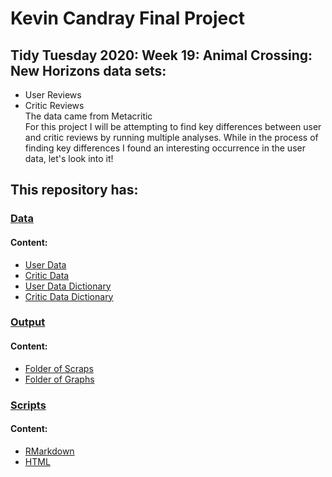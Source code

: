 # Kevin Candray Final Project
## Tidy Tuesday 2020: Week 19: Animal Crossing: New Horizons data sets:  
* User Reviews
* Critic Reviews    
The data came from Metacritic  
For this project I will be attempting to find key differences between user and critic reviews by running multiple analyses. While in the process of finding key differences I found an interesting occurrence in the user data, let's look into it!  

## This repository has:  
### [Data](https://github.com/Biol551-CSUN/CandrayFinalProject/tree/main/Data)
#### **Content:** 
* [User Data](https://github.com/Biol551-CSUN/CandrayFinalProject/blob/main/Data/userreviewsACNH.csv)  
* [Critic Data](https://github.com/Biol551-CSUN/CandrayFinalProject/blob/main/Data/criticdfACNH.csv) 
* [User Data Dictionary](https://github.com/Biol551-CSUN/CandrayFinalProject/blob/main/Data/DataDictionaryUserReviewsACNH.csv) 
* [Critic Data Dictionary](https://github.com/Biol551-CSUN/CandrayFinalProject/blob/main/Data/DataDictionaryCriticdfACNH.csv)  

### [Output](https://github.com/Biol551-CSUN/CandrayFinalProject/tree/main/Output)  
#### **Content:**  
* [Folder of Scraps](https://github.com/Biol551-CSUN/CandrayFinalProject/tree/main/Output/scraps)
* [Folder of Graphs](https://github.com/Biol551-CSUN/CandrayFinalProject/tree/main/Output/Graphs)

### [Scripts](https://github.com/Biol551-CSUN/CandrayFinalProject/tree/main/Scripts)  
#### **Content:**
* [RMarkdown](https://github.com/Biol551-CSUN/CandrayFinalProject/blob/main/Scripts/ACNHproject.Rmd)  
* [HTML](https://github.com/Biol551-CSUN/CandrayFinalProject/blob/main/Scripts/ACNHproject.html)
